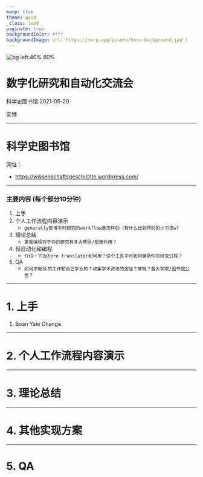 ```yaml
---
marp: true
theme: gaia
_class: lead
paginate: true
backgroundColor: #fff
backgroundImage: url('https://marp.app/assets/hero-background.jpg')
---
```


![bg left:40% 80%](https://marp.app/assets/marp.svg)

# **数字化研究和自动化交流会**

科学史图书馆
2021-05-20

安博


---
# 科学史图书馆

网址：
- https://wissenschaftsgeschichte.wordpress.com/



---

### 主要内容 (每个部分10分钟)

1. 上手
2. 个人工作流程内容演示 
   - `generally安博平时研究的workflow是怎样的（有什么比较特别的小习惯w?` 
3. 理论总结   
   - `掌握编程对于你的研究有多大帮助/塑造作用？`
4. 轻自动化和编程
   - `介绍一下Zotero translator如何用？这个工具平时如何辅助你的研究过程？`
5. QA   
   - `如何平衡SL的工作和自己学业的？收集学术资讯的途径？推特？各大学院/图书馆公告？`

---

# 1. 上手
   

1. Boan Yale Change 


---


# 2. 个人工作流程内容演示



---

# 3. 理论总结

---

# 4. 其他实现方案

---

# 5. QA

